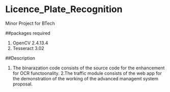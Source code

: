 # Licence_Plate_Recognition
Minor Project for BTech

##packages required
1. OpenCV 2.4.13.4
2. Tesseract 3.02

##Description
1. The binarazation code consists of the source code for the enhancement for OCR functoonality.
2.The traffic module consists of the web app for the demonstration of the working of the advanced managemt system proposal.
